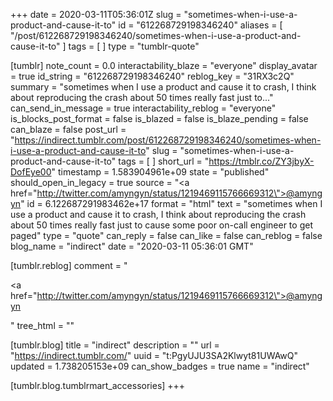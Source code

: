 +++
date = 2020-03-11T05:36:01Z
slug = "sometimes-when-i-use-a-product-and-cause-it-to"
id = "612268729198346240"
aliases = [ "/post/612268729198346240/sometimes-when-i-use-a-product-and-cause-it-to" ]
tags = [ ]
type = "tumblr-quote"

[tumblr]
note_count = 0.0
interactability_blaze = "everyone"
display_avatar = true
id_string = "612268729198346240"
reblog_key = "31RX3c2Q"
summary = "sometimes when I use a product and cause it to crash, I think about reproducing the crash about 50 times really fast just to..."
can_send_in_message = true
interactability_reblog = "everyone"
is_blocks_post_format = false
is_blazed = false
is_blaze_pending = false
can_blaze = false
post_url = "https://indirect.tumblr.com/post/612268729198346240/sometimes-when-i-use-a-product-and-cause-it-to"
slug = "sometimes-when-i-use-a-product-and-cause-it-to"
tags = [ ]
short_url = "https://tmblr.co/ZY3jbyX-DofEye00"
timestamp = 1.583904961e+09
state = "published"
should_open_in_legacy = true
source = "<a href=\"http://twitter.com/amyngyn/status/1219469115766669312\">@amyngyn</a>"
id = 6.122687291983462e+17
format = "html"
text = "sometimes when I use a product and cause it to crash, I think about reproducing the crash about 50 times really fast just to cause some poor on-call engineer to get paged"
type = "quote"
can_reply = false
can_like = false
can_reblog = false
blog_name = "indirect"
date = "2020-03-11 05:36:01 GMT"

[tumblr.reblog]
comment = "<p><a href=\"http://twitter.com/amyngyn/status/1219469115766669312\">@amyngyn</a></p>"
tree_html = ""

[tumblr.blog]
title = "indirect"
description = ""
url = "https://indirect.tumblr.com/"
uuid = "t:PgyUJU3SA2Klwyt81UWAwQ"
updated = 1.738205153e+09
can_show_badges = true
name = "indirect"

[tumblr.blog.tumblrmart_accessories]
+++

